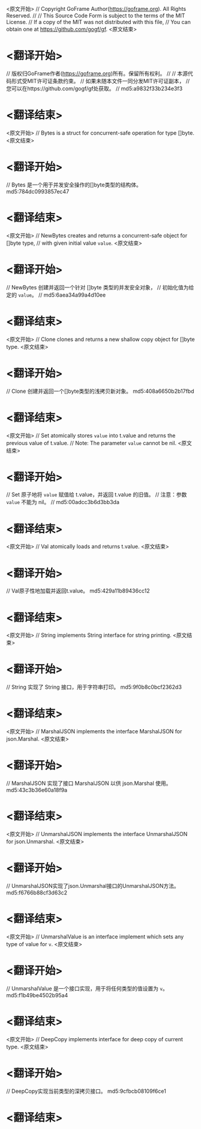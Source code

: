
<原文开始>
// Copyright GoFrame Author(https://goframe.org). All Rights Reserved.
//
// This Source Code Form is subject to the terms of the MIT License.
// If a copy of the MIT was not distributed with this file,
// You can obtain one at https://github.com/gogf/gf.
<原文结束>

# <翻译开始>
// 版权归GoFrame作者(https://goframe.org)所有。保留所有权利。
//
// 本源代码形式受MIT许可证条款约束。
// 如果未随本文件一同分发MIT许可证副本，
// 您可以在https://github.com/gogf/gf处获取。
// md5:a9832f33b234e3f3
# <翻译结束>


<原文开始>
// Bytes is a struct for concurrent-safe operation for type []byte.
<原文结束>

# <翻译开始>
// Bytes 是一个用于并发安全操作的[]byte类型的结构体。 md5:784dc0993857ec47
# <翻译结束>


<原文开始>
// NewBytes creates and returns a concurrent-safe object for []byte type,
// with given initial value `value`.
<原文结束>

# <翻译开始>
// NewBytes 创建并返回一个针对 []byte 类型的并发安全对象，
// 初始化值为给定的 `value`。
// md5:6aea34a99a4d10ee
# <翻译结束>


<原文开始>
// Clone clones and returns a new shallow copy object for []byte type.
<原文结束>

# <翻译开始>
// Clone 创建并返回一个[]byte类型的浅拷贝新对象。 md5:408a6650b2b17fbd
# <翻译结束>


<原文开始>
// Set atomically stores `value` into t.value and returns the previous value of t.value.
// Note: The parameter `value` cannot be nil.
<原文结束>

# <翻译开始>
// Set 原子地将 `value` 赋值给 t.value，并返回 t.value 的旧值。
// 注意：参数 `value` 不能为 nil。
// md5:00adcc3b6d3bb3da
# <翻译结束>


<原文开始>
// Val atomically loads and returns t.value.
<原文结束>

# <翻译开始>
// Val原子性地加载并返回t.value。 md5:429a11b89436cc12
# <翻译结束>


<原文开始>
// String implements String interface for string printing.
<原文结束>

# <翻译开始>
// String 实现了 String 接口，用于字符串打印。 md5:9f0b8c0bcf2362d3
# <翻译结束>


<原文开始>
// MarshalJSON implements the interface MarshalJSON for json.Marshal.
<原文结束>

# <翻译开始>
// MarshalJSON 实现了接口 MarshalJSON 以供 json.Marshal 使用。 md5:43c3b36e60a18f9a
# <翻译结束>


<原文开始>
// UnmarshalJSON implements the interface UnmarshalJSON for json.Unmarshal.
<原文结束>

# <翻译开始>
// UnmarshalJSON实现了json.Unmarshal接口的UnmarshalJSON方法。 md5:f6766b88cf3d63c2
# <翻译结束>


<原文开始>
// UnmarshalValue is an interface implement which sets any type of value for `v`.
<原文结束>

# <翻译开始>
// UnmarshalValue 是一个接口实现，用于将任何类型的值设置为 `v`。 md5:f1b49be4502b95a4
# <翻译结束>


<原文开始>
// DeepCopy implements interface for deep copy of current type.
<原文结束>

# <翻译开始>
// DeepCopy实现当前类型的深拷贝接口。 md5:9cfbcb08109f6ce1
# <翻译结束>

